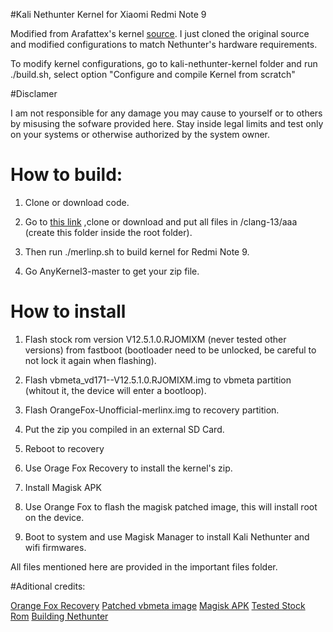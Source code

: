#Kali Nethunter Kernel for Xiaomi Redmi Note 9

Modified from Arafattex's kernel [source](https://github.com/Shas45558/shas-dream-oc-mt6768-a11). I just cloned the original source and modified configurations to match Nethunter's hardware requirements.

To modify kernel configurations, go to kali-nethunter-kernel folder and run ./build.sh, select option "Configure and compile Kernel from scratch"

#Disclamer

I am not responsible for any damage you may cause to yourself or to others by misusing the sofware provided here. Stay inside legal limits and test only on your systems or otherwise authorized by the system owner.

# How to build:
1. Clone or download code.

2. Go to [this link](https://github.com/kdrag0n/proton-clang.git) ,clone or download and put all files in /clang-13/aaa (create this folder inside the root folder).

3. Then run ./merlinp.sh to build kernel for Redmi Note 9. 

4. Go AnyKernel3-master to get your zip file.

# How to install

1. Flash stock rom version V12.5.1.0.RJOMIXM (never tested other versions) from fastboot (bootloader need to be unlocked, be careful to not lock it again when flashing).

2. Flash vbmeta_vd171--V12.5.1.0.RJOMIXM.img to vbmeta partition (whitout it, the device will enter a bootloop).

3. Flash OrangeFox-Unofficial-merlinx.img to recovery partition.

4. Put the zip you compiled in an external SD Card.

5. Reboot to recovery

6. Use Orage Fox Recovery to install the kernel's zip.

7. Install Magisk APK

8. Use Orange Fox to flash the magisk patched image, this will install root on the device.

9. Boot to system and use Magisk Manager to install Kali Nethunter and wifi firmwares.

All files mentioned here are provided in the important files folder.

#Aditional credits:

[Orange Fox Recovery](https://xdaforums.com/t/unofficial-recovery-orangefox-recovery-project-r-vendor-a11_a12_a13-merlinx.4600431/)
[Patched vbmeta image](https://xdaforums.com/t/vbmeta-img-patched-vbmeta-image-partition-disabled-verity-disabled-verification-for-merlin-xiaomi-redmi-10x-4g-xiaomi-redmi-note-9.4221075/)
[Magisk APK](https://github.com/topjohnwu/Magisk/releases/tag/v26.4)
[Tested Stock Rom](https://mifirm.net/download/5582#google_vignette)
[Building Nethunter](https://www.kali.org/docs/nethunter/building-nethunter/)
